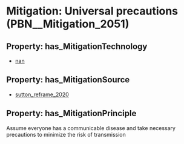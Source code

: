 # Mitigation: __Universal precautions__ (PBN__Mitigation_2051)

## Property: has_MitigationTechnology

* [nan](../Technology/PBN__Technology_22)

## Property: has_MitigationSource

* [sutton_reframe_2020](../Article/PBN__Article_53)

## Property: has_MitigationPrinciple

Assume everyone has a communicable disease and take necessary precautions to minimize the risk of transmission

